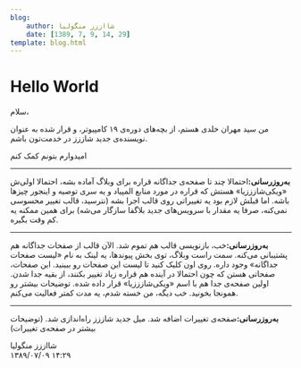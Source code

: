 ```yaml
---
blog:
    author: شااززز منگولیا
    date: [1389, 7, 9, 14, 29]
template: blog.html
---
```

# Hello World

<div class="cnt">
سلام،<p>من سید مهران خلدی هستم، از بچه‌های دوره‌ی ۱۹ کامپیوتر، و قرار شده به عنوان نویسنده‌ی جدید شاززز در خدمت‌تون باشم.</p>
<p>امیدوارم بتونم کمک کنم</p>
<hr size="2" width="100%"/>
<p><strong>به‌روز‌رسانی:</strong>احتمالا چند تا صفحه‌ی جداگانه قراره برای وبلاگ آماده بشه، احتمالا اولی‌ش «ویکی‌شازززیا» هستش که قراره در مورد منابع المپیاد و یه سری توصیه و اینجور چیزها باشه. اما قبلش لازم بود یه تغییراتی روی قالب اجرا بشه (نترسید، قالب تغییر محسوسی نمی‌کنه، صرفا یه مقدار با سرویس‌های جدید بلاگفا سازگار می‌شه) برای همین ممکنه یه کم وقت بگیره.</p>
<hr size="2" width="100%"/>
<strong>به‌روز‌رسانی:</strong>خب، بازنویسی قالب هم تموم شد. الآن قالب از صفحات جداگانه هم پشتیبانی می‌کنه. سمت راست وبلاگ، توی بخش پیوندها، یه لینک به نام «لیست صفحات جداگانه» وجود داره. روی اون کلیک کنید تا لیست این صفحات رو ببینید. این صفحات، صفحاتی هستن که چون احتمالا در آینده هم قراره زیاد تغییر بکنند، از بقیه جدا شدن. اولین صفحه‌ی جدا هم با اسم «ویکی‌شازززیا» قرار داده شده. توضیحات بیشتر رو همونجا بخونید. خب دیگه، من خسته شدم، یه مدت کمتر فعالیت می‌کنم.<hr size="2" width="100%"/>
<p><strong>به‌روز‌رسانی:</strong>صفحه‌ی تغییرات اضافه شد. میل جدید شاززز راه‌اندازی شد. (توضیحات بیشتر در صفحه‌ی تغییرات)</p>
</div>

<div class="blog-info">
    <div class="blog-author">شااززز منگولیا</div>
    <div class="blog-date">۱۳۸۹/۰۷/۰۹ ۱۴:۲۹</div>
</div>

